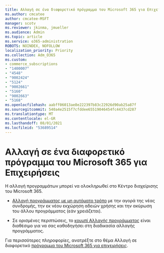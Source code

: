 ```yaml
---
title: Αλλαγή σε ένα διαφορετικό πρόγραμμα του Microsoft 365 για Επιχειρήσεις
ms.author: cmcatee
author: cmcatee-MSFT
manager: scotv
ms.reviewer: jkinma, jmueller
ms.audience: Admin
ms.topic: article
ms.service: o365-administration
ROBOTS: NOINDEX, NOFOLLOW
localization_priority: Priority
ms.collection: Adm_O365
ms.custom:
- commerce_subscriptions
- "1400007"
- "4548"
- "9002424"
- "5124"
- "9002661"
- "5160"
- "9002663"
- "5168"
ms.openlocfilehash: aabff06013ae8e222397b83c22926d90ab25a87f
ms.sourcegitcommit: 540a4e2515f7cfddee65519046454fc4437cd287
ms.translationtype: MT
ms.contentlocale: el-GR
ms.lasthandoff: 08/01/2021
ms.locfileid: "53689514"
---
```

# <a name="switch-to-a-different-microsoft-365-for-business-plan"></a>Αλλαγή σε ένα διαφορετικό πρόγραμμα του Microsoft 365 για Επιχειρήσεις

Η αλλαγή προγραμμάτων μπορεί να ολοκληρωθεί στο Κέντρο διαχείρισης του Microsoft 365.

- [Αλλαγή προγράμματος με μη αυτόματο τρόπο](https://docs.microsoft.com/microsoft-365/commerce/subscriptions/switch-plans-manually) με την αγορά της νέας συνδρομής, την εκ νέου εκχώρηση αδειών χρήσης και την ακύρωση του άλλου προγράμματος (εάν χρειάζεται).

- Σε ορισμένες περιπτώσεις, το [κουμπί Αλλαγής προγράμματος](https://docs.microsoft.com/microsoft-365/commerce/subscriptions/switch-to-a-different-plan#use-the-switch-plans-button) είναι διαθέσιμο για να σας καθοδηγήσει στη διαδικασία αλλαγής προγράμματος.

Για περισσότερες πληροφορίες, ανατρέξτε στο θέμα Αλλαγή σε διαφορετικό [πρόγραμμα του Microsoft 365 για επιχειρήσεις](https://docs.microsoft.com/microsoft-365/commerce/subscriptions/switch-to-a-different-plan).
